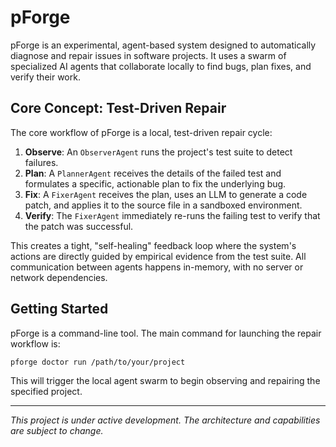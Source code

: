 # pForge

pForge is an experimental, agent-based system designed to automatically diagnose and repair issues in software projects. It uses a swarm of specialized AI agents that collaborate locally to find bugs, plan fixes, and verify their work.

## Core Concept: Test-Driven Repair

The core workflow of pForge is a local, test-driven repair cycle:

1.  **Observe**: An `ObserverAgent` runs the project's test suite to detect failures.
2.  **Plan**: A `PlannerAgent` receives the details of the failed test and formulates a specific, actionable plan to fix the underlying bug.
3.  **Fix**: A `FixerAgent` receives the plan, uses an LLM to generate a code patch, and applies it to the source file in a sandboxed environment.
4.  **Verify**: The `FixerAgent` immediately re-runs the failing test to verify that the patch was successful.

This creates a tight, "self-healing" feedback loop where the system's actions are directly guided by empirical evidence from the test suite. All communication between agents happens in-memory, with no server or network dependencies.

## Getting Started

pForge is a command-line tool. The main command for launching the repair workflow is:

```bash
pforge doctor run /path/to/your/project
```

This will trigger the local agent swarm to begin observing and repairing the specified project.

---

*This project is under active development. The architecture and capabilities are subject to change.*
